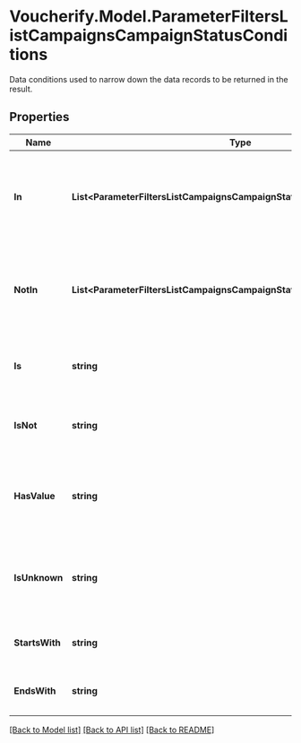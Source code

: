 # Voucherify.Model.ParameterFiltersListCampaignsCampaignStatusConditions
Data conditions used to narrow down the data records to be returned in the result.

## Properties

Name | Type | Description | Notes
------------ | ------------- | ------------- | -------------
**In** | **List&lt;ParameterFiltersListCampaignsCampaignStatusConditions.InEnum&gt;** | Array of resource values that should be included in the results (multiple values). | [optional] 
**NotIn** | **List&lt;ParameterFiltersListCampaignsCampaignStatusConditions.NotInEnum&gt;** | Array of resource values that should be included in the results (multiple values). | [optional] 
**Is** | **string** | Value is exactly this value (single value). | [optional] 
**IsNot** | **string** | Results omit this value (single value). | [optional] 
**HasValue** | **string** | Value is NOT null. The value for this parameter is an empty string. | [optional] 
**IsUnknown** | **string** | Value is null. The value for this parameter is an empty string. | [optional] 
**StartsWith** | **string** | Value starts with the specified string. | [optional] 
**EndsWith** | **string** | Value ends with the specified string. | [optional] 

[[Back to Model list]](../README.md#documentation-for-models) [[Back to API list]](../README.md#documentation-for-api-endpoints) [[Back to README]](../README.md)

